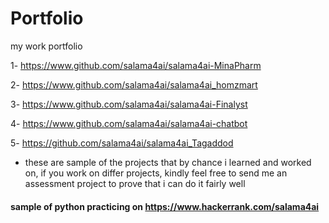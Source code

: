 # Portfolio
my work portfolio

1- https://www.github.com/salama4ai/salama4ai-MinaPharm

2- https://www.github.com/salama4ai/salama4ai_homzmart

3- https://www.github.com/salama4ai/salama4ai-Finalyst

4- https://www.github.com/salama4ai/salama4ai-chatbot

5- https://github.com/salama4ai/salama4ai_Tagaddod

- these are sample of the projects that by chance i learned and worked on, if you work on differ projects, kindly feel free to send me an assessment project to prove that i can do it fairly well

#### sample of python practicing on https://www.hackerrank.com/salama4ai



